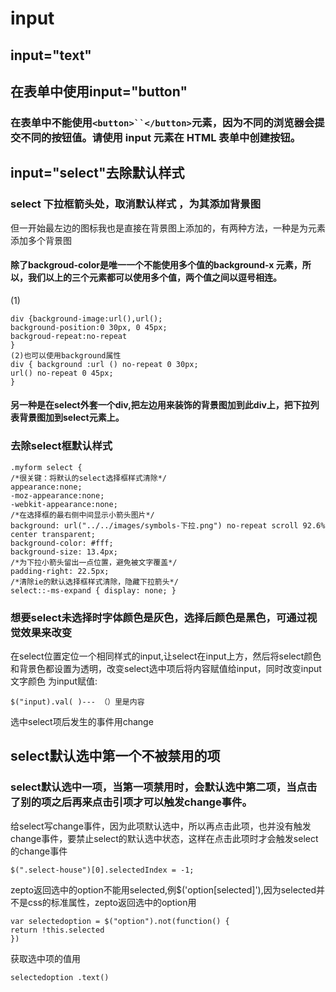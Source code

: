 # input
## input="text"

## 在表单中使用input="button"

### 在表单中不能使用`<button>``</button>`元素，因为不同的浏览器会提交不同的按钮值。请使用 input 元素在 HTML 表单中创建按钮。

## input="select"去除默认样式

### select 下拉框箭头处，取消默认样式 ，为其添加背景图

但一开始最左边的图标我也是直接在背景图上添加的，有两种方法，一种是为元素添加多个背景图

#### 除了backgroud-color是唯一一个不能使用多个值的background-x 元素，所以，我们以上的三个元素都可以使用多个值，两个值之间以逗号相连。
(1)
```
div {background-image:url(),url();
background-position:0 30px, 0 45px;
backgroud-repeat:no-repeat
}
(2)也可以使用background属性
div { background :url () no-repeat 0 30px;
url() no-repeat 0 45px;
}
```

#### 另一种是在select外套一个div,把左边用来装饰的背景图加到此div上，把下拉列表背景图加到select元素上。

### 去除select框默认样式
```
.myform select {
/*很关键：将默认的select选择框样式清除*/
appearance:none;
-moz-appearance:none;
-webkit-appearance:none;
/*在选择框的最右侧中间显示小箭头图片*/
background: url("../../images/symbols-下拉.png") no-repeat scroll 92.6% center transparent;
background-color: #fff;
background-size: 13.4px;
/*为下拉小箭头留出一点位置，避免被文字覆盖*/
padding-right: 22.5px;
/*清除ie的默认选择框样式清除，隐藏下拉箭头*/
select::-ms-expand { display: none; }
```


### 想要select未选择时字体颜色是灰色，选择后颜色是黑色，可通过视觉效果来改变

在select位置定位一个相同样式的input,让select在input上方，然后将select颜色和背景色都设置为透明，改变select选中项后将内容赋值给input，同时改变input文字颜色
为input赋值:
```
$("input).val( )--- （）里是内容
```
选中select项后发生的事件用change

## select默认选中第一个不被禁用的项

### select默认选中一项，当第一项禁用时，会默认选中第二项，当点击了别的项之后再来点击引项才可以触发change事件。

给select写change事件，因为此项默认选中，所以再点击此项，也并没有触发change事件，要禁止select的默认选中状态，这样在点击此项时才会触发select的change事件
```
$(".select-house")[0].selectedIndex = -1;
```
zepto返回选中的option不能用selected,例$('option[selected]'),因为selected并不是css的标准属性，zepto返回选中的option用
```
var selectedoption = $("option").not(function() {
return !this.selected
})
```
获取选中项的值用
```
selectedoption .text()
```
